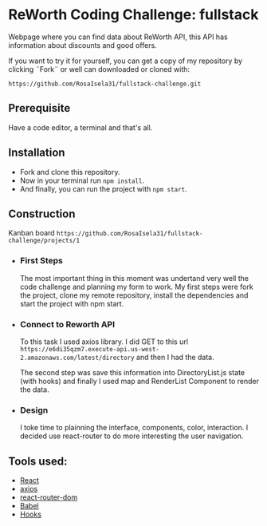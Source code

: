 # ReWorth Coding Challenge: fullstack

Webpage where you can find data about ReWorth API, this API has information about discounts and good offers.

If you want to try it for yourself, you can get a copy of my repository by clicking ¨Fork¨ or well can downloaded or cloned with:

`https://github.com/RosaIsela31/fullstack-challenge.git`

## Prerequisite

Have a code editor, a terminal and that's all.

## Installation

-   Fork and clone this repository.
-   Now in your terminal run `npm install`.
-   And finally, you can run the project with `npm start`.

## Construction

Kanban board
`https://github.com/RosaIsela31/fullstack-challenge/projects/1`

-   ### First Steps

    The most important thing in this moment was undertand very well the code challenge and planning my form to work. My first steps were fork the project, clone my remote repository, install the dependencies and start the project with npm start.

-   ### Connect to Reworth API

    To this task I used axios library. I did GET to this url `https://e6di35qzm7.execute-api.us-west-2.amazonaws.com/latest/directory` and then I had the data.

    The second step was save this information into DirectoryList.js state (with hooks) and finally I used map and RenderList Component to render the data.

-   ### Design

    I toke time to plainning the interface, components, color, interaction. I decided use react-router to do more interesting the user navigation.

## Tools used:

-   [React](https://es.reactjs.org/)
-   [axios](https://www.npmjs.com/package/axios)
-   [react-router-dom](https://www.npmjs.com/package/react-router-dom)
-   [Babel](https://www.npmjs.com/package/babel-eslint)
-   [Hooks](https://es.reactjs.org/docs/hooks-intro.html)

##

